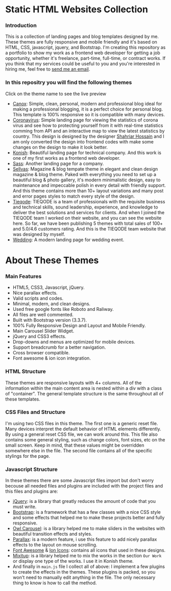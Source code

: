 # Static HTML Websites Collection
### Introduction
This is a collection of landing pages and blog templates designed by me. These themes are fully responsive and mobile friendly and it's based on HTML, CSS, javascript, jquery, and Bootstrap. I'm creating this repository as a portfolio to show my work as a frontend web developer for getting a job opportunity, whether it's freelance, part-time, full-time, or contract works. If you think that my services could be useful to you and you're interested in hiring me, feel free to [send me an email](mailto:ali.nasser.it@gmail.com).

### In this repositry you will find the following themes
Click on the theme name to see the live preview
- [Canox](https://ali-mohamed-nasser.github.io/Static-HTML-Website-Designs/Canox%20-%20Blog%20Template%20Theme/index.html): Simple, clean, personal, modern and professional blog ideal for making a professional blogging, it is a perfect choice for personal blog. This template is 100% responsive so it is compatible with many devices.
- [Coronavirus](https://ali-mohamed-nasser.github.io/Static-HTML-Website-Designs/Coronavirus%20-%20Landing%20Page/index.html): Simple landing page for viewing the statistics of corona virus and see how to protecting yourself from it with real-time statistics comming from API and an interactive map to view the latest statistics by country. This design is designed by the designer [Shahriar Hossain](https://dribbble.com/sbshahria) and I am only converted the design into frontend codes with make some changes on the design to make it look better.
- [Konish](https://ali-mohamed-nasser.github.io/Static-HTML-Website-Designs/Konish%20-%20Company%20Landing%20Page%20Template/index.html): Beautiful landing page for technical company. And this work is one of my first works as a frontend web developer.
- [Sass](https://ali-mohamed-nasser.github.io/Static-HTML-Website-Designs/Sass%20-%20Company%20Landing%20Page%20Template/index.html): Another landing page for a company.
- [Sellvas](https://ali-mohamed-nasser.github.io/Static-HTML-Website-Designs/Sellvas%20-%20Blog%20%26%20Magazine%20Template%20Theme/landing%20page.html): Magazine & blog tempate theme in elegant and clean design magazine & blog theme. Paked with everything you need to set up a beautiful blog & photo gallery, it's modern minimalistic design, easy to maintenance and impeccable polish in every detail with friendly support. And this theme contains more than 10+ layout variations and many post and error pages styles to match every style of the design.
- [Tieqode](https://ali-mohamed-nasser.github.io/Static-HTML-Website-Designs/Tieqode%20Website/index.html): TIEQODE is a team of professionals with the requisite business and technical skills, sound leadership, experience, and knowledge to deliver the best solutions and services for clients. And when I joined the TIEQODE team I worked on their website, and you can see the website here.
So far, we have been publishing 5 themes with total sales of 100+ and 5.0/4.6 customers rating. And this is the TIEQODE team website that was designed by myself.
- [Wedding](https://ali-mohamed-nasser.github.io/Static-HTML-Website-Designs/Wedding%20-%20Landing%20Page%20Template/index.html): A modern landing page for wedding event.

# About These Themes
### Main Features
- HTML5, CSS3, Javascript, jQuery.
- Nice parallax effects.
- Valid scripts and codes.
- Minimal, modern, and clean designs.
- Used free google fonts like Roboto and Raliway.
- All files are well commented.
- Built with Bootstrap version (3.3.7).
- 100% Fully Responsive Design and Layout and Mobile Friendly.
- Main Carousel Slider Widget.
- jQuery and CSS3 effects.
- Drop-downs and menus are optimized for mobile devices.
- Support breadcrumb for a better navigation.
- Cross browser compatible.
- Font awesome & ion icon integration.

### HTML Structure
These themes are responsive layouts with 4+ columns. All of the information within the main content area is nested within a div with a class of "container". The general template structure is the same throughout all of these templates.

### CSS Files and Structure
I'm using two CSS files in this theme. The first one is a generic reset file. Many devices interpret the default behavior of HTML elements differently. By using a general reset CSS file, we can work around this. This file also contains some general styling, such as change colors, font sizes, etc on the small screen. Keep in mind, that these values might be overridden somewhere else in the file. The second file contains all of the specific stylings for the page.

### Javascript Structure
In these themes there are some Javascript files import but don't worry becouse all needed files and plugins are included with the project files and this files and plugins are:
- [jQuery](https://jquery.com/): is a library that greatly reduces the amount of code that you must write.
- [Bootstrap](https://getbootstrap.com/): is a framework that has a few classes with a nice CSS style and some effects that helped me to make these projects better and fully responsive.
- [Owl Carousel](https://owlcarousel2.github.io/OwlCarousel2/): is a library helped me to make sliders in the websites with beautiful transition effects and styles.
- [Parallax](https://pixelcog.github.io/parallax.js/): is a modern feature, i use this feature to add nicely parallax effects to the layout on mouse scrolling.
- [Font Awesome](https://fontawesome.com/) & [Ion Icons](https://ionic.io/ionicons): contains all icons that used in these designs.
- [Mixitup](https://www.kunkalabs.com/mixitup-multifilter/docs/get-started/): is a library helped me to mix the works in the section ``` Our Work ``` or display one type of the works. I use it in Konish theme.
- And finally in ``` main.js ``` file I collect all of above: I implement a few plugins to create the effects in the themes. These plugins is packed, so you won't need to manually edit anything in the file. The only necessary thing to know is how to call the method.
